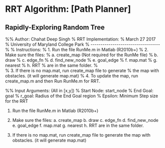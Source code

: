 # RRT Algorithm: [Path Planner]
## Rapidly-Exploring Random Tree

%% Author: Chahat Deep Singh
% RRT Implementation:
% March 27 2017
% University of Maryland College Park
% -----------------------------------
% 
% Instructions: 
% 1. Run the file RunMe.m in Matlab (R2010b+)
% 2. Make sure the files:
% 	a. create_map (Not required for the RunMe file)
% 	b. draw
% 	c. edge_fn
% 	d. find_new_node
% 	e. goal_edge
% 	f. map.mat
% 	g. nearest
% 	h. RRT 
% 	are in the same folder.
% 	
% 3. If there is no map.mat, run create_map file to generate
% 	the map with obstacles. (it will generate map.mat)
% 4. To update the map, run create_map.m and then Run RunMe.m for RRT.

%% Input Arguments: (All in [x,y])
% Start Node: start_node
% End Goal: goal
% r_goal: Radius of the End Goal region
% Epsilon: Minimum Step size for the RRT


1. Run the file RunMe.m in Matlab (R2010b+)
2. Make sure the files:
	a. create_map
	b. draw
	c. edge_fn
	d. find_new_node
	e. goal_edge
	f. map.mat
	g. nearest
	h. RRT 
	are in the same folder.
	
3. If there is no map.mat, run create_map file to generate
	the map with obstacles. (it will generate map.mat)
